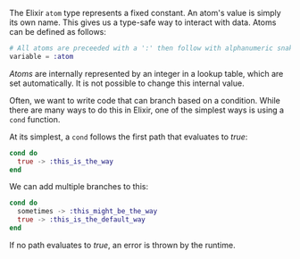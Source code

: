 The Elixir `atom` type represents a fixed constant. An atom's value is simply its own name.  This gives us a type-safe way to interact with data.  Atoms can be defined as follows:

```elixir
# All atoms are preceeded with a ':' then follow with alphanumeric snake-cased characters
variable = :atom
```

_Atoms_ are internally represented by an integer in a lookup table, which are set automatically.  It is not possible to change this internal value.

Often, we want to write code that can branch based on a condition. While there are many ways to do this in Elixir, one of the simplest ways is using a `cond` function.

At its simplest, a `cond` follows the first path that evaluates to _true_:

```elixir
cond do
  true -> :this_is_the_way
end
```

We can add multiple branches to this:

```elixir
cond do
  sometimes -> :this_might_be_the_way
  true -> :this_is_the_default_way
end
```

If no path evaluates to _true_, an error is thrown by the runtime.
